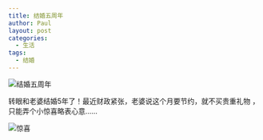 ```yaml
---
title: 结婚五周年
author: Paul
layout: post
categories:
  - 生活
tags:
  - 结婚
---
```


![结婚五周年](http://img.hz.mk/2015-0709/5th-Anniversary.jpg)

转眼和老婆结婚5年了！最近财政紧张，老婆说这个月要节约，就不买贵重礼物 ，只能弄个小惊喜略表心意……

![惊喜](http://img.hz.mk/2015-0709/20150909.jpg!400px)